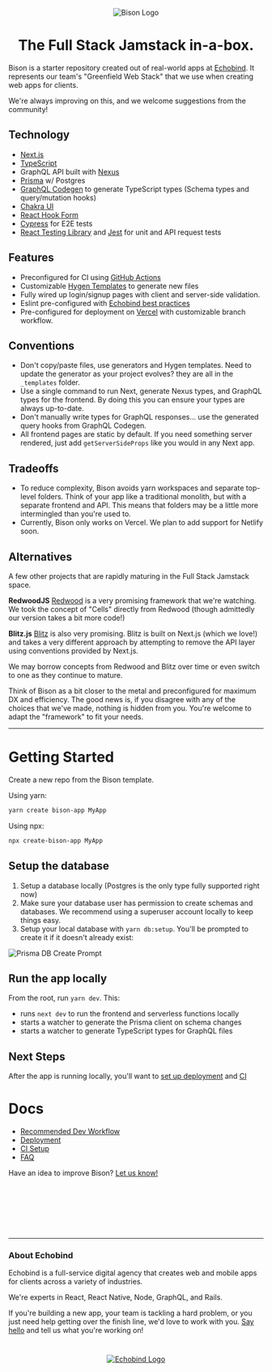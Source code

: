 <p align="center" style="text-align:center">
  <img alt="Bison Logo" src="https://user-images.githubusercontent.com/14339/89243835-f47e7c80-d5d2-11ea-8d8d-36202227d0ec.png" />
  <h1 align="center">The Full Stack Jamstack in-a-box.</h1>
</p>

Bison is a starter repository created out of real-world apps at [Echobind](https://echobind.com). It represents our team's "Greenfield Web Stack" that we use when creating web apps for clients.

We're always improving on this, and we welcome suggestions from the community!

## Technology

- [Next.js](https://nextjs.org/)
- [TypeScript](https://www.typescriptlang.org/)
- GraphQL API built with [Nexus](https://nexusjs.org/)
- [Prisma](https://www.prisma.io/) w/ Postgres
- [GraphQL Codegen](https://graphql-code-generator.com/) to generate TypeScript types (Schema types and query/mutation hooks)
- [Chakra UI](https://chakra-ui.com/)
- [React Hook Form](https://react-hook-form.com/)
- [Cypress](https://www.cypress.io/) for E2E tests
- [React Testing Library](https://testing-library.com/docs/react-testing-library/intro) and [Jest](https://jestjs.io/) for unit and API request tests

## Features

- Preconfigured for CI using [GitHub Actions](https://github.com/features/actions)
- Customizable [Hygen Templates](https://www.hygen.io/) to generate new files
- Fully wired up login/signup pages with client and server-side validation.
- Eslint pre-configured with [Echobind best practices](https://github.com/echobind/eslint-plugin-echobind)
- Pre-configured for deployment on [Vercel](https://vercel.io) with customizable branch workflow.

## Conventions

- Don't copy/paste files, use generators and Hygen templates. Need to update the generator as your project evolves? they are all in the `_templates` folder.
- Use a single command to run Next, generate Nexus types, and GraphQL types for the frontend. By doing this you can ensure your types are always up-to-date.
- Don't manually write types for GraphQL responses... use the generated query hooks from GraphQL Codegen.
- All frontend pages are static by default. If you need something server rendered, just add `getServerSideProps` like you would in any Next app.

## Tradeoffs

- To reduce complexity, Bison avoids yarn workspaces and separate top-level folders. Think of your app like a traditional monolith, but with a separate frontend and API. This means that folders may be a little more intermingled than you're used to.
- Currently, Bison only works on Vercel. We plan to add support for Netlify soon.

## Alternatives

A few other projects that are rapidly maturing in the Full Stack Jamstack space.

**RedwoodJS**
[Redwood](https://github.com/redwoodjs/redwood) is a very promising framework that we're watching. We took the concept of "Cells" directly from Redwood (though admittedly our version takes a bit more code!)

**Blitz.js**
[Blitz](https://github.com/blitz-js/blitz) is also very promising. Blitz is built on Next.js (which we love!) and takes a very different approach by attempting to remove the API layer using conventions provided by Next.js.

We may borrow concepts from Redwood and Blitz over time or even switch to one as they continue to mature.

Think of Bison as a bit closer to the metal and preconfigured for maximum DX and efficiency. The good news is, if you disagree with any of the choices that we've made, nothing is hidden from you. You're welcome to adapt the "framework" to fit your needs.

---

# Getting Started

Create a new repo from the Bison template.

Using yarn:

```sh
yarn create bison-app MyApp
```

Using npx:

```sh
npx create-bison-app MyApp
```

## Setup the database

1. Setup a database locally (Postgres is the only type fully supported right now)
1. Make sure your database user has permission to create schemas and databases. We recommend using a superuser account locally to keep things easy.
1. Setup your local database with `yarn db:setup`. You'll be prompted to create it if it doesn't already exist:

![Prisma DB Create Prompt](https://user-images.githubusercontent.com/14339/88480536-7e1fb180-cf24-11ea-85c9-9bed43c9dfe4.png)

## Run the app locally

From the root, run `yarn dev`. This:

- runs `next dev` to run the frontend and serverless functions locally
- starts a watcher to generate the Prisma client on schema changes
- starts a watcher to generate TypeScript types for GraphQL files

## Next Steps

After the app is running locally, you'll want to [set up deployment](./docs/deployment.md) and [CI](./docs/ci.md)

# Docs

- [Recommended Dev Workflow](./docs/devWorkflow.md)
- [Deployment](./docs/deployment.md)
- [CI Setup](./docs/ci.md)
- [FAQ](./docs/faq.md)

Have an idea to improve Bison? [Let us know!](https://github.com/echobind/bisonapp/issues/new)

<hr style="margin-top: 120px" />

### About Echobind

Echobind is a full-service digital agency that creates web and mobile apps for clients across a variety of industries.

We're experts in React, React Native, Node, GraphQL, and Rails.

If you're building a new app, your team is tackling a hard problem, or you just need help getting over the finish line, we'd love to work with you. [Say hello](https://echobind.com/contact) and tell us what you're working on!

<p align="center" style="margin-top:40px">
  <a href="https://echobind.com" target="_blank">
    <img src="https://user-images.githubusercontent.com/14339/80931246-808bc880-8d86-11ea-9de5-39203d3ed5f5.png" alt="Echobind Logo">
  </a>
</p>
